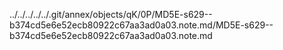 ../../../../../.git/annex/objects/qK/0P/MD5E-s629--b374cd5e6e52ecb80922c67aa3ad0a03.note.md/MD5E-s629--b374cd5e6e52ecb80922c67aa3ad0a03.note.md